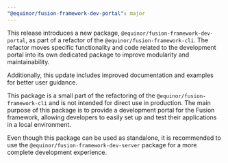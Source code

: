 ```yaml
---
"@equinor/fusion-framework-dev-portal": major
---
```


This release introduces a new package, `@equinor/fusion-framework-dev-portal`, as part of a refactor of the `@equinor/fusion-framework-cli`.
The refactor moves specific functionality and code related to the development portal into its own dedicated package to improve modularity and maintainability.

Additionally, this update includes improved documentation and examples for better user guidance.

This package is a small part of the refactoring of the `@equinor/fusion-framework-cli` and is not intended for direct use in production.
The main purpose of this package is to provide a development portal for the Fusion framework, allowing developers to easily set up and test their applications in a local environment.

Even though this package can be used as standalone, it is recommended to use the `@equinor/fusion-framework-dev-server` package for a more complete development experience.
